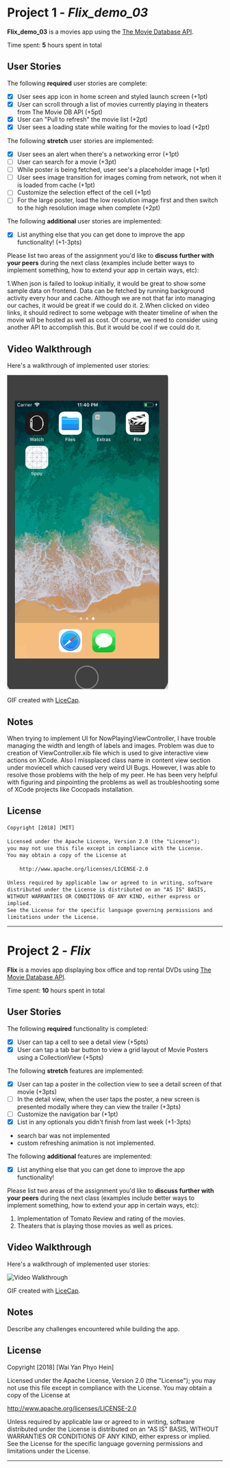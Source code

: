 # Project 1 - *Flix_demo_03*

**Flix_demo_03** is a movies app using the [The Movie Database API](http://docs.themoviedb.apiary.io/#).

Time spent: **5** hours spent in total

## User Stories

The following **required** user stories are complete:

- [x] User sees app icon in home screen and styled launch screen (+1pt)
- [x] User can scroll through a list of movies currently playing in theaters from The Movie DB API (+5pt)
- [x] User can "Pull to refresh" the movie list (+2pt)
- [x] User sees a loading state while waiting for the movies to load (+2pt)

The following **stretch** user stories are implemented:

- [x] User sees an alert when there's a networking error (+1pt)
- [ ] User can search for a movie (+3pt)
- [ ] While poster is being fetched, user see's a placeholder image (+1pt)
- [ ] User sees image transition for images coming from network, not when it is loaded from cache (+1pt)
- [ ] Customize the selection effect of the cell (+1pt)
- [ ] For the large poster, load the low resolution image first and then switch to the high resolution image when complete (+2pt)

The following **additional** user stories are implemented:

- [x] List anything else that you can get done to improve the app functionality! (+1-3pts)

Please list two areas of the assignment you'd like to **discuss further with your peers** during the next class (examples include better ways to implement something, how to extend your app in certain ways, etc):

1.When json is failed to lookup initially, it would be great to show some sample data on frontend. Data can be fetched by running background activity every hour and cache. Although we are not that far into managing our caches, it would be great if we could do it.
2.When clicked on video links, it should redirect to some webpage with theater timeline of when the movie will be hosted as well as cost. Of course, we need to consider using another API to accomplish this. But it would be cool if we could do it.

## Video Walkthrough

Here's a walkthrough of implemented user stories:

<img src='WorkingWeek1Assignment.gif' title='Video Walkthrough' width='' alt='Video Walkthrough' />

GIF created with [LiceCap](http://www.cockos.com/licecap/).

## Notes
When trying to implement UI for NowPlayingViewController, I have trouble managing the width and length of labels and images. Problem was due to creation of ViewController.xib file which is used to give interactive view actions on XCode. Also I missplaced class name in content view section under moviecell which caused very weird UI Bugs. However, I was able to resolve those problems with the help of my peer. He has been very helpful with figuring and pinpointing the problems as well as troubleshooting some of XCode projects like Cocopads installation.

## License

    Copyright [2018] [MIT]

    Licensed under the Apache License, Version 2.0 (the "License");
    you may not use this file except in compliance with the License.
    You may obtain a copy of the License at

        http://www.apache.org/licenses/LICENSE-2.0

    Unless required by applicable law or agreed to in writing, software
    distributed under the License is distributed on an "AS IS" BASIS,
    WITHOUT WARRANTIES OR CONDITIONS OF ANY KIND, either express or implied.
    See the License for the specific language governing permissions and
    limitations under the License.

___________________________________________________________________________________________________________
# Project 2 - *Flix*

**Flix** is a movies app displaying box office and top rental DVDs using [The Movie Database API](http://docs.themoviedb.apiary.io/#).

Time spent: **10** hours spent in total

## User Stories

The following **required** functionality is completed:

- [x] User can tap a cell to see a detail view (+5pts)
- [x] User can tap a tab bar button to view a grid layout of Movie Posters using a CollectionView (+5pts)

The following **stretch** features are implemented:

- [x] User can tap a poster in the collection view to see a detail screen of that movie (+3pts)
- [ ] In the detail view, when the user taps the poster, a new screen is presented modally where they can view the trailer (+3pts)
- [ ] Customize the navigation bar (+1pt)
- [x] List in any optionals you didn't finish from last week (+1-3pts)
- search bar was not implemented
- custom refreshing animation is not implemented.

The following **additional** features are implemented:

- [x] List anything else that you can get done to improve the app functionality!

Please list two areas of the assignment you'd like to **discuss further with your peers** during the next class (examples include better ways to implement something, how to extend your app in certain ways, etc):

1. Implementation of Tomato Review and rating of the movies.
2. Theaters that is playing those movies as well as prices.

## Video Walkthrough

Here's a walkthrough of implemented user stories:

<img src='Assignment 2 WalkThrough.gif' title='Video Walkthrough' width='' alt='Video Walkthrough' />

GIF created with [LiceCap](http://www.cockos.com/licecap/).

## Notes

Describe any challenges encountered while building the app.

## License

Copyright [2018] [Wai Yan Phyo Hein]

Licensed under the Apache License, Version 2.0 (the "License");
you may not use this file except in compliance with the License.
You may obtain a copy of the License at

http://www.apache.org/licenses/LICENSE-2.0

Unless required by applicable law or agreed to in writing, software
distributed under the License is distributed on an "AS IS" BASIS,
WITHOUT WARRANTIES OR CONDITIONS OF ANY KIND, either express or implied.
See the License for the specific language governing permissions and
limitations under the License.
___________________________________________________________________________________________________________
